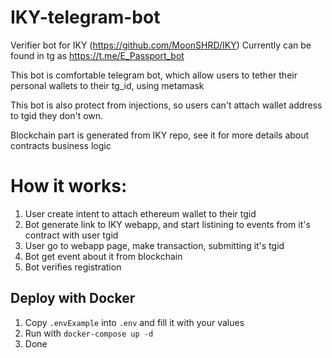 # IKY-telegram-bot
Verifier bot for IKY (https://github.com/MoonSHRD/IKY)
Currently can be found in tg as 
https://t.me/E_Passport_bot

This bot is comfortable telegram bot, which allow users to tether their personal wallets to their tg_id, using metamask

This bot is also protect from injections, so users can't attach wallet address to tgid they don't own.


Blockchain part is generated from IKY repo, see it for more details about contracts business logic

# How it works:
1. User create intent to attach ethereum wallet to their tgid
2. Bot generate link to IKY webapp, and start listining to events from it's contract with user tgid
3. User go to webapp page, make transaction, submitting it's tgid
4. Bot get event about it from blockchain
5. Bot verifies registration

## Deploy with Docker

1. Copy `.envExample` into `.env` and fill it with your values
2. Run with `docker-compose up -d`
3. Done
